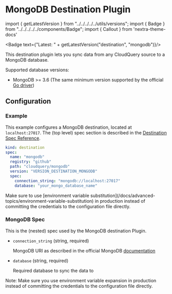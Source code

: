 # MongoDB Destination Plugin

import { getLatestVersion } from "../../../../../utils/versions";
import { Badge } from "../../../../../components/Badge";
import { Callout } from 'nextra-theme-docs'

<Badge text={"Latest: " + getLatestVersion("destination", "mongodb")}/>

This destination plugin lets you sync data from any CloudQuery source to a MongoDB database.

Supported database versions:

- MongoDB >= 3.6 (The same minimum version supported by the official [Go driver](https://github.com/mongodb/mongo-go-driver))

## Configuration

### Example

This example configures a MongoDB destination, located at `localhost:27017`. The (top level) spec section is described in the [Destination Spec Reference](/docs/reference/destination-spec).

```yaml
kind: destination
spec:
  name: "mongodb"
  registry: "github"
  path: "cloudquery/mongodb"
  version: "VERSION_DESTINATION_MONGODB"
  spec:
    connection_string: "mongodb://localhost:27017"
    database: "your_mongo_database_name"
```

<Callout type="info">
Make sure to use [environment variable substitution](/docs/advanced-topics/environment-variable-substitution) in production instead of committing the credentials to the configuration file directly.
</Callout>

### MongoDB Spec

This is the (nested) spec used by the MongoDB destination Plugin.

- `connection_string` (string, required)

  MongoDB URI as described in the official MongoDB [documentation](https://www.mongodb.com/docs/manual/reference/connection-string/)

- `database` (string, required)

  Required database to sync the data to


Note: Make sure you use environment variable expansion in production instead of committing the credentials to the configuration file directly.


